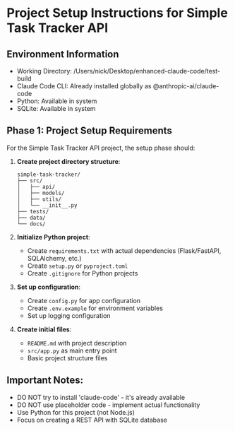 # Project Setup Instructions for Simple Task Tracker API

## Environment Information
- Working Directory: /Users/nick/Desktop/enhanced-claude-code/test-build
- Claude Code CLI: Already installed globally as @anthropic-ai/claude-code
- Python: Available in system
- SQLite: Available in system

## Phase 1: Project Setup Requirements

For the Simple Task Tracker API project, the setup phase should:

1. **Create project directory structure**:
   ```
   simple-task-tracker/
   ├── src/
   │   ├── api/
   │   ├── models/
   │   ├── utils/
   │   └── __init__.py
   ├── tests/
   ├── data/
   └── docs/
   ```

2. **Initialize Python project**:
   - Create `requirements.txt` with actual dependencies (Flask/FastAPI, SQLAlchemy, etc.)
   - Create `setup.py` or `pyproject.toml`
   - Create `.gitignore` for Python projects

3. **Set up configuration**:
   - Create `config.py` for app configuration
   - Create `.env.example` for environment variables
   - Set up logging configuration

4. **Create initial files**:
   - `README.md` with project description
   - `src/app.py` as main entry point
   - Basic project structure files

## Important Notes:
- DO NOT try to install 'claude-code' - it's already available
- DO NOT use placeholder code - implement actual functionality
- Use Python for this project (not Node.js)
- Focus on creating a REST API with SQLite database